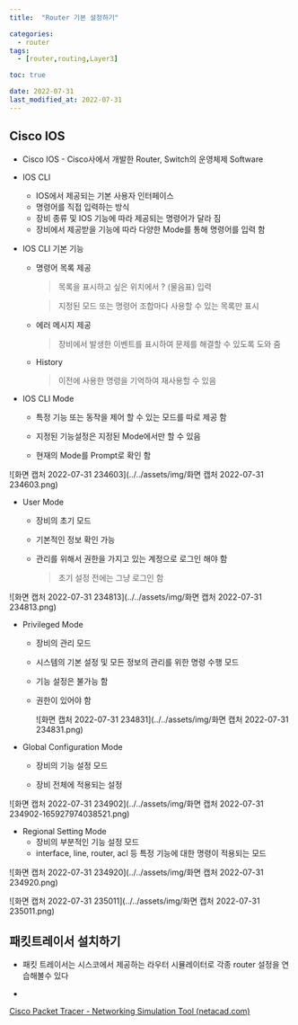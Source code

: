 ```yaml
---
title:  "Router 기본 설정하기" 

categories:
  - router
tags:
  - [router,routing,Layer3]

toc: true

date: 2022-07-31
last_modified_at: 2022-07-31
---
```


##  Cisco IOS

- Cisco IOS - Cisco사에서 개발한 Router, Switch의 운영체제 Software

- IOS CLI 
  - IOS에서 제공되는 기본 사용자 인터페이스
  - 명령어를 직접 입력하는 방식
  - 장비 종류 및 IOS 기능에 따라 제공되는 명령어가 달라 짐
  - 장비에서 제공받을 기능에 따라 다양한 Mode를 통해 명령어를 입력 함

- IOS CLI 기본 기능

  - 명령어 목록 제공 

    > 목록을 표시하고 싶은 위치에서 ? (물음표) 입력

    > 지정된 모드 또는 명령어 조합마다 사용할 수 있는 목록만 표시

  - 에러 메시지 제공

    > 장비에서 발생한 이벤트를 표시하여 문제를 해결할 수 있도록 도와 줌

  - History 

    > 이전에 사용한 명령을 기억하여 재사용할 수 있음

- IOS CLI Mode 

  - 특정 기능 또는 동작을 제어 할 수 있는 모드를 따로 제공 함 

  - 지정된 기능설정은 지정된 Mode에서만 할 수 있음 

  - 현재의 Mode를 Prompt로 확인 함

![화면 캡처 2022-07-31 234603](../../assets/img/화면 캡처 2022-07-31 234603.png)

- User Mode 

  - 장비의 초기 모드

  - 기본적인 정보 확인 가능

  - 관리를 위해서 권한을 가지고 있는 계정으로 로그인 해야 함

    > 초기 설정 전에는 그냥 로그인 함

![화면 캡처 2022-07-31 234813](../../assets/img/화면 캡처 2022-07-31 234813.png)

- Privileged Mode 

  - 장비의 관리 모드 

  - 시스템의 기본 설정 및 모든 정보의 관리를 위한 명령 수행 모드

  - 기능 설정은 불가능 함

  - 권한이 있어야 함

    ![화면 캡처 2022-07-31 234831](../../assets/img/화면 캡처 2022-07-31 234831.png)

- Global Configuration Mode 

  - 장비의 기능 설정 모드 

  - 장비 전체에 적용되는 설정

![화면 캡처 2022-07-31 234902](../../assets/img/화면 캡처 2022-07-31 234902-165927974038521.png)

- Regional Setting Mode 
  - 장비의 부분적인 기능 설정 모드 
  - interface, line, router, acl 등 특정 기능에 대한 명령이 적용되는 모드

![화면 캡처 2022-07-31 234920](../../assets/img/화면 캡처 2022-07-31 234920.png)

![화면 캡처 2022-07-31 235011](../../assets/img/화면 캡처 2022-07-31 235011.png)

## 패킷트레이서 설치하기

- 패킷 트레이서는 시스코에서 제공하는 라우터 시뮬레이터로 각종 router 설정을 연습해볼수 있다

- 

  

[Cisco Packet Tracer - Networking Simulation Tool (netacad.com)](https://www.netacad.com/courses/packet-tracer)